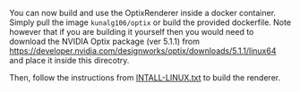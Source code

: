 You can now build and use the OptixRenderer inside a docker container. Simply pull the image ```kunalg106/optix``` or build the provided dockerfile. 
Note however that if you are building it yourself then you would need to download the NVIDIA Optix package (ver 5.1.1) from https://developer.nvidia.com/designworks/optix/downloads/5.1.1/linux64 and place it inside this direcotry. 

Then, follow the instructions from [INTALL-LINUX.txt](../INSTALL-LINUX.txt) to build the renderer. 
